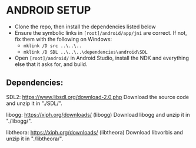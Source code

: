 # ANDROID SETUP

* Clone the repo, then install the dependencies listed below
* Ensure the symbolic links in `[root]/android/app/jni` are correct. If not, fix them with the following on Windows:
  * `mklink /D src ..\..\..`
  * `mklink /D SDL ..\..\..\dependencies\android\SDL`
* Open `[root]/android/` in Android Studio, install the NDK and everything else that it asks for, and build.


## Dependencies:
SDL2: https://www.libsdl.org/download-2.0.php
Download the source code and unzip it in "./SDL/".

libogg: https://xiph.org/downloads/ (libogg)
Download libogg and unzip it in "./libogg/".

libtheora: https://xiph.org/downloads/ (libtheora)
Download libvorbis and unzip it in "./libtheora/".